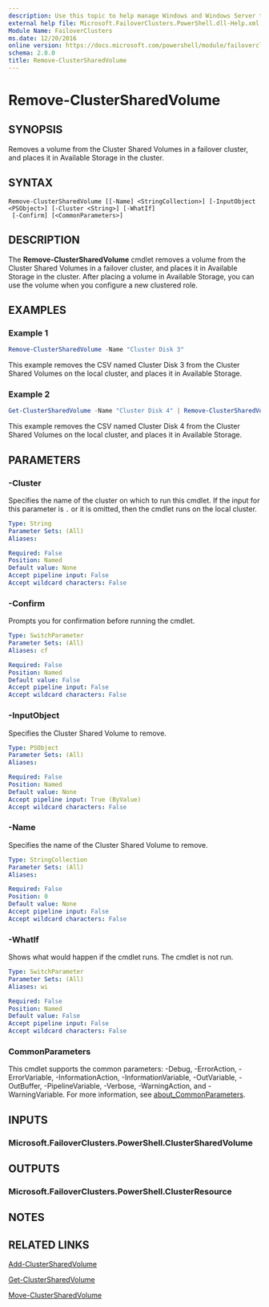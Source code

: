 ```yaml
---
description: Use this topic to help manage Windows and Windows Server technologies with Windows PowerShell.
external help file: Microsoft.FailoverClusters.PowerShell.dll-Help.xml
Module Name: FailoverClusters
ms.date: 12/20/2016
online version: https://docs.microsoft.com/powershell/module/failoverclusters/remove-clustersharedvolume?view=windowsserver2022-ps&wt.mc_id=ps-gethelp
schema: 2.0.0
title: Remove-ClusterSharedVolume
---
```


# Remove-ClusterSharedVolume

## SYNOPSIS
Removes a volume from the Cluster Shared Volumes in a failover cluster, and places it in Available Storage in the cluster.

## SYNTAX

```
Remove-ClusterSharedVolume [[-Name] <StringCollection>] [-InputObject <PSObject>] [-Cluster <String>] [-WhatIf]
 [-Confirm] [<CommonParameters>]
```

## DESCRIPTION
The **Remove-ClusterSharedVolume** cmdlet removes a volume from the Cluster Shared Volumes in a failover cluster, and places it in Available Storage in the cluster.
After placing a volume in Available Storage, you can use the volume when you configure a new clustered role.

## EXAMPLES

### Example 1
```powershell
Remove-ClusterSharedVolume -Name "Cluster Disk 3"
```

This example removes the CSV named Cluster Disk 3 from the Cluster Shared Volumes on the local cluster, and places it in Available Storage.

### Example 2
```powershell
Get-ClusterSharedVolume -Name "Cluster Disk 4" | Remove-ClusterSharedVolume
```

This example removes the CSV named Cluster Disk 4 from the Cluster Shared Volumes on the local cluster, and places it in Available Storage.

## PARAMETERS

### -Cluster
Specifies the name of the cluster on which to run this cmdlet.
If the input for this parameter is `.` or it is omitted, then the cmdlet runs on the local cluster.

```yaml
Type: String
Parameter Sets: (All)
Aliases: 

Required: False
Position: Named
Default value: None
Accept pipeline input: False
Accept wildcard characters: False
```

### -Confirm
Prompts you for confirmation before running the cmdlet.

```yaml
Type: SwitchParameter
Parameter Sets: (All)
Aliases: cf

Required: False
Position: Named
Default value: False
Accept pipeline input: False
Accept wildcard characters: False
```

### -InputObject
Specifies the Cluster Shared Volume to remove.

```yaml
Type: PSObject
Parameter Sets: (All)
Aliases: 

Required: False
Position: Named
Default value: None
Accept pipeline input: True (ByValue)
Accept wildcard characters: False
```

### -Name
Specifies the name of the Cluster Shared Volume to remove.

```yaml
Type: StringCollection
Parameter Sets: (All)
Aliases: 

Required: False
Position: 0
Default value: None
Accept pipeline input: False
Accept wildcard characters: False
```

### -WhatIf
Shows what would happen if the cmdlet runs.
The cmdlet is not run.

```yaml
Type: SwitchParameter
Parameter Sets: (All)
Aliases: wi

Required: False
Position: Named
Default value: False
Accept pipeline input: False
Accept wildcard characters: False
```

### CommonParameters
This cmdlet supports the common parameters: -Debug, -ErrorAction, -ErrorVariable, -InformationAction, -InformationVariable, -OutVariable, -OutBuffer, -PipelineVariable, -Verbose, -WarningAction, and -WarningVariable. For more information, see [about_CommonParameters](https://go.microsoft.com/fwlink/?LinkID=113216).

## INPUTS

### Microsoft.FailoverClusters.PowerShell.ClusterSharedVolume

## OUTPUTS

### Microsoft.FailoverClusters.PowerShell.ClusterResource

## NOTES

## RELATED LINKS

[Add-ClusterSharedVolume](./Add-ClusterSharedVolume.md)

[Get-ClusterSharedVolume](./Get-ClusterSharedVolume.md)

[Move-ClusterSharedVolume](./Move-ClusterSharedVolume.md)

